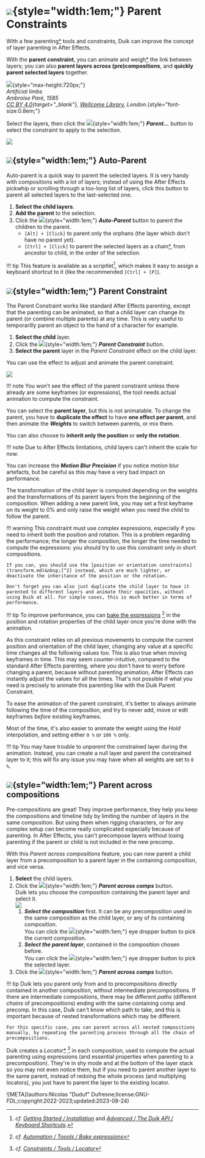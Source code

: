 # ![](../../img/duik/icons/parent.svg){style="width:1em;"} Parent Constraints

With a few parenting[*](../../misc/glossary.md) tools and constraints, Duik can improve the concept of layer parenting in After Effects.

With the **parent constraint**, you can animate and weigh[*](../../misc/glossary.md) the link between layers; you can also **parent layers across (pre)compositions**, and **quickly parent selected layers** together.

![](../../img/illustration/Artificial_limbs_Ambroise_Pare_Wellcome_M0013408.png){style="max-height:720px;"}  
*Artificial limbs  
Ambroise Paré, 1585  
[CC BY 4.0](https://creativecommons.org/licenses/by/4.0/deed.en){target="_blank"}, [Wellcome Library](http://wellcomeimages.org/), London.*{style="font-size:0.8em;"}

Select the layers, then click the ![](../../img/duik/icons/parent.svg){style="width:1em;"} ***Parent...*** button to select the constraint to apply to the selection.

![](../../img/duik/constraints/parent.png)

## ![](../../img/duik/icons/auto_parent.svg){style="width:1em;"} Auto-Parent

Auto-parent is a quick way to parent the selected layers. It is very handy with compositions with a lot of layers; instead of using the After Effects pickwhip or scrolling through a too-long list of layers, click this button to parent all selected layers to the last-selected one.

1. **Select the child layers**.
2. **Add the parent** to the selection.
3. Click the ![](../../img/duik/icons/auto_parent.svg){style="width:1em;"} ***Auto-Parent*** button to parent the children to the parent.  
    - `[Alt] + [Click]` to parent only the orphans (the layer which don't have no parent yet).
    - `[Ctrl] + [Click]` to parent the selected layers as a chain[*](../../misc/glossary.md), from ancestor to child, in the order of the selection.

!!! tip
    This feature is available as a scriptlet[^1], which makes it easy to assign a keyboard shortcut to it (like the recommended `[Ctrl] + [P]`).

## ![](../../img/duik/icons/parent.svg){style="width:1em;"} Parent Constraint

The Parent Constraint works like standard After Effects parenting, except that the parenting can be animated, so that a child layer can change its parent (or combine multiple parents) at any time. This is very useful to temporarilly parent an object to the hand of a character for example.

1. **Select the child** layer.
2. Click the ![](../../img/duik/icons/parent.svg){style="width:1em;"} ***Parent Constraint*** button.
3. **Select the parent** layer in the *Parent Constraint* effect on the child layer.

You can use the effect to adjust and animate the parent constraint.

![](../../img/duik/constraints/parent-constraint-effect.png)

!!! note
    You won’t see the effect of the parent constraint unless there already are some keyframes (or expressions), the tool needs actual animation to compute the constraint.

You can select the **parent layer**, but this is not animatable. To change the parent, you have to **duplicate the effect** to have **one effect per parent**, and then animate the ***Weights*** to switch between parents, or mix them.

You can also choose to **inherit only the position** or **only the rotation**.

!!! note
    Due to After Effects limitations, child layers can't inherit the scale for now.

You can increase the ***Motion Blur Precision*** if you notice motion blur artefacts, but be careful as this may have a very bad impact on performance.

The transformation of the child layer is computed depending on the weights and the transformations of its parent layers from the beginning of the composition. When adding a new parent link, you may set a first keyframe on its weight to 0% and only raise the weight when you need the child to follow the parent.

!!! warning
    This constraint must use complex expressions, especially if you need to inherit both the position and rotation. This is a problem regarding the performance; the longer the composition, the longer the time needed to compute the expressions: you should try to use this constraint only in short compositions.

    If you can, you should use the [position or orientation constraints](transform.md)&nbsp;[^2] instead, which are much lighter, or deactivate the inheritance of the position or the rotation.

    Don't forget you can also just duplicate the child layer to have it parented to different layers and animate their opacities, without using Duik at all. For simple cases, this is much better in terms of performance.

!!! tip
    To improve performance, you can [bake the expressions](../automation/tools/bake.md)&nbsp;[^3] in the position and rotation properties of the child layer once you're done with the animation.

As this constraint relies on all previous movements to compute the current position and orientation of the child layer, changing any value at a specific time changes all the following values too. This is also true when moving keyframes in time. This may seem counter-intuitive, compared to the standard After Effects parenting, where you don't have to worry before changing a parent, because without parenting animation, After Effects can instantly adjust the values for all the times. That's not possible if what you need is precisely to animate this parenting like with the Duik Parent Constraint.

To ease the animation of the parent constraint, it's better to always animate following the time of the composition, and try to never add, move or edit keyframes *before* existing keyframes.

Most of the time, it's also easier to animate the weight using the *Hold* interpolation, and setting either `0 %` or `100 %` only.

!!! tip
    You may have trouble to *unparent* the constrained layer during the animation. Instead, you can create a null layer and parent the constrained layer to it; this will fix any issue you may have when all weights are set to `0 %`.

## ![](../../img/duik/icons/parent_across_comp.svg){style="width:1em;"} Parent across compositions

Pre-compositions are great! They improve performance, they help you keep the compositions and timeline tidy by limiting the number of layers in the same composition. But using them when rigging characters, or for any complex setup can become really complicated especially because of parenting. In After Effects, you can't precompose layers without losing parenting if the parent or child is not included in the new precomp.

With this *Parent across compositions* feature, you can now parent a child layer from a precomposition to a parent layer in the containing composition, and vice versa.

1. **Select** the child layers.
2. Click the ![](../../img/duik/icons/parent_across_comp.svg){style="width:1em;"} ***Parent across comps*** button.  
    Duik lets you choose the composition containing the parent layer and select it.  
    ![](../../img/duik/constraints/parent-across-comps.png)  
    1. ***Select the composition*** first. It can be any precomposition used in the same composition as the child layer, or any of its containing composition.  
        You can click the ![](../../img/duik/icons/eye_dropper.svg){style="width:1em;"} eye dropper button to pick the current composition.
    2. ***Select the parent layer***, contained in the composition chosen before.  
        You can click the ![](../../img/duik/icons/eye_dropper.svg){style="width:1em;"} eye dropper button to pick the selected layer.
3. Click the ![](../../img/duik/icons/check.svg){style="width:1em;"} ***Parent  across comps*** button.

!!! tip
    Duik lets you parent only from and to precompositions directly contained in another composition, without intermediate precompositions. If there are intermediate compositions, there may be different *paths* (different *chains* of precompositions) ending with the same containing comp and precomp. In this case, Duik can't know which path to take, and this is important because of nested transformations which may be different.

    For this specific case, you can parent across all nested compositions manually, by repeating the parenting process through all the chain of precompositions.

Duik creates a *Locator*[*](../../misc/glossary.md)&nbsp;[^4] in each composition, used to compute the actual parenting using expressions (and essential properties when parenting to a precomposition). They're in shy mode and at the bottom of the layer stack so you may not even notice them, but if you need to parent another layer to the same parent, instead of redoing the whole process (and multiplying locators), you just have to parent the layer to the existing locator.

[^1]: *cf.* *[Getting Started / Installation](../../getting-started/install.md)* and *[Advanced / The Duik API / Keyboard Shortcuts](../../advanced/api/shortcuts.md)*.

[^2]: *cf.* *[Constraints / Transform](transform.md)*

[^3]: *cf.* *[Automation / Toools / Bake expressions](../automation/tools/bake.md)*

[^4]: *cf.* *[Constraints / Tools / Locator](tools/locator.md)*

![META](authors:Nicolas "Duduf" Dufresne;license:GNU-FDL;copyright:2022-2023;updated:2023-08-24)
